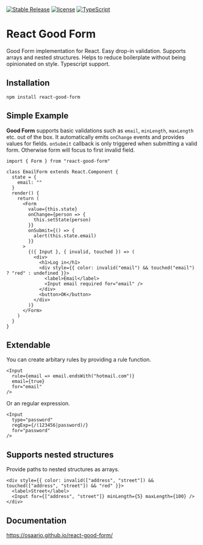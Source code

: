 [![Stable Release](https://img.shields.io/npm/v/react-good-form.svg)](https://npm.im/react-good-form)
[![license](https://badgen.now.sh/badge/license/MIT)](./LICENSE)
[![TypeScript](https://badges.frapsoft.com/typescript/code/typescript.svg?v=101)](https://github.com/ellerbrock/typescript-badges/)

# React Good Form

Good Form implementation for React. Easy drop-in validation. Supports arrays and nested structures. Helps to reduce boilerplate without being opinionated on style. Typescript support.

## Installation

```
npm install react-good-form
```

## Simple Example

**Good Form** supports basic validations such as `email`, `minLength`, `maxLength` etc. out of the box. It automatically emits `onChange` events and provides values for fields. `onSubmit` callback is only triggered when submitting a valid form. Otherwise form will focus to first invalid field.

```JSX
import { Form } from "react-good-form"

class EmailForm extends React.Component {
  state = {
    email: ""
  }
  render() {
    return (
      <Form
        value={this.state}
        onChange={person => {
          this.setState(person)
        }}
        onSubmit={() => {
          alert(this.state.email)
        }}
      >
        {({ Input }, { invalid, touched }) => (
          <div>
            <h1>Log in</h1>
            <div style={{ color: invalid("email") && touched("email") ? "red" : undefined }}>
              <label>Email</label>
              <Input email required for="email" />
            </div>
            <button>OK</button>
          </div>
        )}
      </Form>
    )
  }
}
```

## Extendable

You can create arbitary rules by providing a rule function.

```JSX
<Input
  rule={email => email.endsWith("hotmail.com")}
  email={true}
  for="email"
/>
```

Or an regular expression.

```JSX
<Input
  type="password"
  regExp={/(123456|password)/}
  for="password"
/>
```

## Supports nested structures

Provide paths to nested structures as arrays.

```JSX
<div style={{ color: invalid(["address", "street"]) && touched(["address", "street"]) && "red" }}>
  <label>Street</label>
  <Input for={["address", "street"]} minLength={5} maxLength={100} />
</div>
```

## Documentation

https://osaario.github.io/react-good-form/

